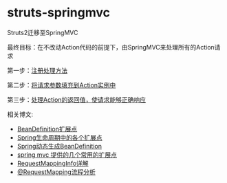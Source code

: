 # struts-springmvc
Struts2迁移至SpringMVC

最终目标：在不改动Action代码的前提下，由SpringMVC来处理所有的Action请求

第一步：[注册处理方法](REGISTER-HANDLER-METHOD.md)

第二步：[将请求参数填充到Action实例中]()

第三步：[处理Action的返回值，使请求能够正确响应]()

相关博文: 
- [BeanDefinition扩展点](https://www.cnblogs.com/lxyit/p/10160782.html)
- [Spring生命周期中的各个扩展点](https://youyou-tech.com/2019/10/03/Spring生命周期中的各个扩展点/)
- [Spring动态生成BeanDefinition](https://www.jianshu.com/p/899bd8089352)
- [spring mvc 提供的几个常用的扩展点](https://www.cnblogs.com/zhangjianbin/p/7903295.html)
- [RequestMappingInfo详解](https://blog.csdn.net/roberts939299/article/details/73260485)
- [@RequestMapping流程分析](https://juejin.im/post/5cbeadb96fb9a031ff0d18b5#heading-7)

